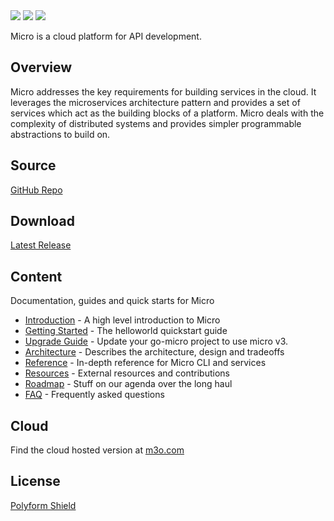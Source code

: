 <div>
  <a href="https://github.com/micro/micro/stargazers"><img src="https://img.shields.io/github/stars/micro/micro?style=social" /></a>
  <a href="https://m3o.com"><img src="https://img.shields.io/badge/micro-cloud-orange" /></a>
  <a href="https://discord.gg/TBR9bRjd6Z"><img src="https://img.shields.io/badge/discord-chat-purple" /></a>
</div>

Micro is a cloud platform for API development.

## Overview

Micro addresses the key requirements for building services in the cloud. It leverages the microservices
architecture pattern and provides a set of services which act as the building blocks of a platform. Micro deals
with the complexity of distributed systems and provides simpler programmable abstractions to build on. 

## Source

[GitHub Repo](https://github.com/micro/micro)

## Download

[Latest Release](https://github.com/micro/micro/releases/latest)

## Content

Documentation, guides and quick starts for Micro

- [Introduction](introduction) - A high level introduction to Micro
- [Getting Started](getting-started) - The helloworld quickstart guide
- [Upgrade Guide](upgrade-guide) - Update your go-micro project to use micro v3.
- [Architecture](architecture) - Describes the architecture, design and tradeoffs
- [Reference](reference) - In-depth reference for Micro CLI and services
- [Resources](resources) - External resources and contributions
- [Roadmap](roadmap) - Stuff on our agenda over the long haul
- [FAQ](faq) - Frequently asked questions

## Cloud

Find the cloud hosted version at [m3o.com](https://m3o.com)

## License

[Polyform Shield](https://polyformproject.org/licenses/shield/1.0.0/)
